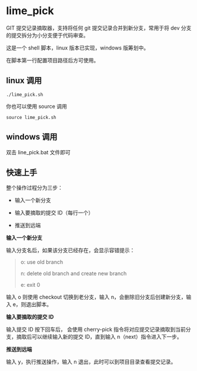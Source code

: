 # lime_pick
GIT 提交记录摘取器，支持将任何 git 提交记录合并到新分支，常用于将 dev 分支的提交拆分为小分支便于代码审查。

这是一个 shell 脚本，linux 版本已实现，windows  版筹划中。

在脚本第一行配置项目路径后方可使用。

## linux 调用

```shell
./lime_pick.sh
```

你也可以使用 source 调用

```shell
source lime_pick.sh
```

## windows 调用

双击 line_pick.bat 文件即可

## 快速上手

整个操作过程分为三步：

- 输入一个新分支

- 输入要摘取的提交 ID（每行一个）

- 推送到远端


**输入一个新分支**

输入分支名后，如果该分支已经存在，会显示容错提示：

> o: use old branch
>
> n: delete old branch and create new branch
>
> e: exit 0

输入 o 则使用 checkout 切换到老分支，输入 n，会删除旧分支后创建新分支，输入 e，则退出脚本。

**输入要摘取的提交 ID**

输入提交 ID 按下回车后， 会使用 cherry-pick 指令将对应提交记录摘取到当前分支，摘取后可以继续输入新的提交 ID，直到输入 n（next）指令进入下一步。

**推送到远端**

输入 y，执行推送操作，输入 n 退出，此时可以到项目目录查看提交记录。

